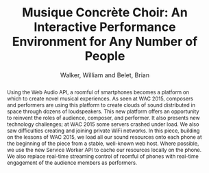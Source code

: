 --- 
title: "Musique Concrète Choir: An Interactive Performance Environment for Any Number of People" 
abstract: "Using the Web Audio API, a roomful of smartphones becomes a platform on which to create novel musical experiences. As seen at WAC 2015, composers and performers are using this platform to create clouds of sound distributed in space through dozens of loudspeakers. This new platform offers an opportunity to reinvent the roles of audience, composer, and performer. It also presents new technology challenges; at WAC 2015 some servers crashed under load. We also saw difficulties creating and joining private WiFi networks. In this piece, building on the lessons of WAC 2015, we load all our sound resources onto each phone at the beginning of the piece from a stable, well-known web host. Where possible, we use the new Service Worker API to cache our resources locally on the phone. We also replace real-time streaming control of roomful of phones with real-time engagement of the audience members as performers." 
address: "Atlanta, Georgia" 
author: "Walker, William and Belet, Brian"
webAuthor: "William Walker, Brian Belet" 
booktitle: "Proceedings of the International Web Audio Conference" 
editor: "Freeman, Jason and Lerch, Alexander and Paradis, Matthew" 
month: "Proceedings of the International Web Audio Conference"
pages: "undefined" 
publisher: "Georgia Tech" 
series: "WAC '16"
type: "Paper"  
year: "2016" 
id: "2016_40" 
tags: year2016
media: https://smartech.gatech.edu/bitstream/handle/1853/54583/musique_videostream.html?sequence=8&isAllowed=y 
pdflink: /_data/papers/pdf/2016/2016_40.pdf
ISSN: 2663-5844
---